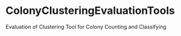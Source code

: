 # ColonyClusteringEvaluationTools
Evaluation of Clustering Tool for Colony Counting and Classifying
